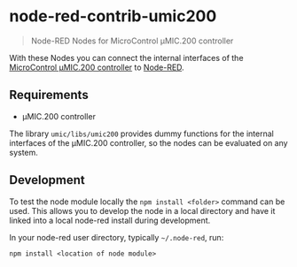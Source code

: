 # node-red-contrib-umic200


> Node-RED Nodes for MicroControl &micro;MIC.200 controller

With these Nodes you can connect the internal interfaces of the 
[MicroControl µMIC.200 controller](https://www.microcontrol.net/en/products/control-units/) to 
[Node-RED](https://nodered.org/). 


## Requirements

- &micro;MIC.200 controller

The library `umic/libs/umic200` provides dummy functions for the internal interfaces of the
&micro;MIC.200 controller, so the nodes can be evaluated on any system.



## Development

To test the node module locally the `npm install <folder>` command can be used. This allows you to develop the node in a local 
directory and have it linked into a local node-red install during development.

In your node-red user directory, typically `~/.node-red`, run:

```shell
npm install <location of node module>
```
 
